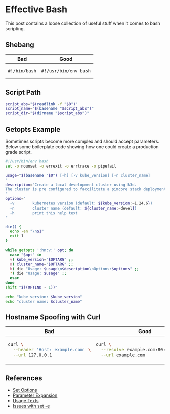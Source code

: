 # Effective Bash

This post contains a loose collection of useful stuff when it comes to
bash scripting.

## Shebang

<table><thead><tr><th>Bad</th><th>Good</th></tr></thead><tbody><tr><td>

```shell
#!/bin/bash
```

</td><td>

```shell
#!/usr/bin/env bash
```

</td></tr></tbody></table>

## Script Path

```bash
script_abs="$(readlink -f "$0")"
script_name="$(basename "$script_abs")"
script_dir="$(dirname "$script_abs")"
```

## Getopts Example

Sometimes scripts become more complex and should accept parameters.
Below some boilerplate code showing how one could create a production
grade script.

```bash
#!/usr/bin/env bash
set -o nounset -o errexit -o errtrace -o pipefail

usage="$(basename "$0") [-h] [-v kube_version] [-n cluster_name]
"
description="Create a local development cluster using k3d.
The cluster is pre configured to faccilitate a pimcore stack deployment.
"
options="
  -v        kubernetes version (default: ${kube_version:=1.24.6})
  -n        cluster name (default: ${cluster_name:=devel})
  -h        print this help text
"

die() {
  echo -en "\n$1"
  exit 1
}

while getopts ':hn:v:' opt; do
  case "$opt" in
  v) kube_version="$OPTARG" ;;
  n) cluster_name="$OPTARG" ;;
  h) die "Usage: $usage\n$description\nOptions:$options" ;;
  ?) die "Usage: $usage" ;;
  esac
done
shift "$((OPTIND - 1))"

echo "kube version: $kube_version"
echo "cluster name: $cluster_name"

```

## Hostname Spoofing with Curl

<table><thead><tr><th>Bad</th><th>Good</th></tr></thead><tbody><tr><td>

```bash
curl \
  --header 'Host: example.com' \
  --url 127.0.0.1
```

</td><td>

```bash
curl \
  --resolve example.com:80:127.0.0.1 \
  --url example.com
```

</td></tr></tbody></table>

## References

- [Set Options](http://www.linuxcommand.org/lc3_man_pages/seth.html)
- [Parameter Expansion](https://pubs.opengroup.org/onlinepubs/9699919799/utilities/V3_chap02.html#tag_18_06_02)
- [Usage Texts](https://pubs.opengroup.org/onlinepubs/9699919799/basedefs/V1_chap12.html#tag_12_01)
- [Issues with set -e](https://mywiki.wooledge.org/BashFAQ/105)
